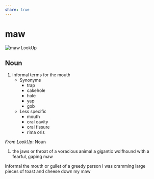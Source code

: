 ```yaml
---
share: true
---
```

# maw

![maw LookUp](https://i.snap.as/epg8nvJf.png)

## Noun

1. informal terms for the mouth
	- Synonyms
		- trap
		- cakehole
		- hole
		- yap
		- gob
	- Less specific
		- mouth
		- oral cavity
		- oral fissure
		- rima oris

*From LookUp*:
Noun
1.	the jaws or throat of a voracious animal
a gigantic wolfhound with a fearful, gaping maw

Informal the mouth or gullet of a greedy person
I was cramming large pieces of toast and cheese down my maw